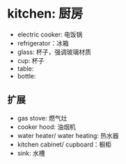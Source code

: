 
# kitchen: 厨房
* electric cooker: 电饭锅
* refrigerator：冰箱
* glass: 杯子，强调玻璃材质
* cup: 杯子
* table:
* bottle:


## 扩展
* gas stove: 燃气灶
* cooker hood: 油烟机
* water heater/ water heating: 热水器
* kitchen cabinet/ cupboard：橱柜
* sink: 水槽